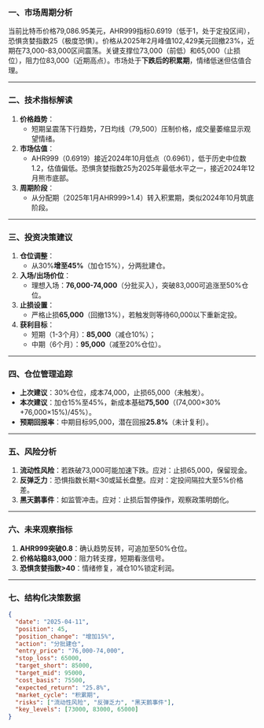 ### 一、市场周期分析  
当前比特币价格79,086.95美元，AHR999指标0.6919（低于1，处于定投区间），恐惧贪婪指数25（极度恐惧）。价格从2025年2月峰值102,429美元回撤23%，近期在73,000-83,000区间震荡。关键支撑位73,000（前低）和65,000（止损位），阻力位83,000（近期高点）。市场处于**下跌后的积累期**，情绪低迷但估值合理。

---

### 二、技术指标解读  
1. **价格趋势**：  
   - 短期呈震荡下行趋势，7日均线（79,500）压制价格，成交量萎缩显示观望情绪。  
2. **市场估值**：  
   - AHR999（0.6919）接近2024年10月低点（0.6961），低于历史中位数1.2，估值偏低。恐惧贪婪指数25为2025年最低水平之一，接近2024年12月熊市底部。  
3. **周期阶段**：  
   - 从分配期（2025年1月AHR999>1.4）转入积累期，类似2024年10月筑底阶段。

---

### 三、投资决策建议  
1. **仓位调整**：  
   - 从30%**增至45%**（加仓15%），分两批建仓。  
2. **入场/出场价位**：  
   - 理想入场：**76,000-74,000**（分批买入），突破83,000可追涨至50%仓位。  
3. **止损设置**：  
   - 严格止损**65,000**（回撤13%），若触发则等待60,000以下重新定投。  
4. **获利目标**：  
   - 短期（1-3个月）：**85,000**（减仓10%）；  
   - 中期（6个月）：**95,000**（减至20%仓位）。

---

### 四、仓位管理追踪  
- **上次建议**：30%仓位，成本74,000，止损65,000（未触发）。  
- **本次建议**：加仓15%至45%，新成本基础**75,500**（(74,000×30% +76,000×15%)/45%）。  
- **预期回报率**：中期目标95,000，潜在回报**25.8%**（未计复利）。

---

### 五、风险分析  
1. **流动性风险**：若跌破73,000可能加速下跌。应对：止损65,000，保留现金。  
2. **反弹乏力**：恐惧指数长期<30或延长盘整。应对：定投间隔拉大至5%价格差。  
3. **黑天鹅事件**：如监管冲击。应对：止损后暂停操作，观察政策明朗化。

---

### 六、未来观察指标  
1. **AHR999突破0.8**：确认趋势反转，可追加至50%仓位。  
2. **价格站稳83,000**：阻力转支撑，短期看涨信号。  
3. **恐惧贪婪指数>40**：情绪修复，减仓10%锁定利润。

---

### 七、结构化决策数据  
```json
{
  "date": "2025-04-11",
  "position": 45,
  "position_change": "增加15%",
  "action": "分批建仓",
  "entry_price": "76,000-74,000",
  "stop_loss": 65000,
  "target_short": 85000,
  "target_mid": 95000,
  "cost_basis": 75500,
  "expected_return": "25.8%",
  "market_cycle": "积累期",
  "risks": ["流动性风险", "反弹乏力", "黑天鹅事件"],
  "key_levels": [73000, 83000, 65000]
}
```